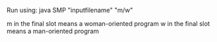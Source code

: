 Run using:
java SMP "inputfilename" "m/w"

m in the final slot means a woman-oriented program
w in the final slot means a man-oriented program
